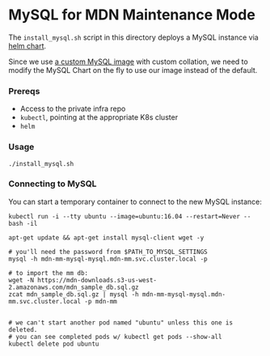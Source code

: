 # MySQL for MDN Maintenance Mode

The `install_mysql.sh` script in this directory deploys a MySQL instance via [helm chart](https://github.com/kubernetes/charts/tree/master/stable/mysql). 

Since we use [a custom MySQL image](https://quay.io/repository/mozmar/mdn-mysql?tag=latest&tab=tags) with custom collation, we need to modify the MySQL Chart on the fly to use our image instead of the default.

### Prereqs

- Access to the private infra repo
- `kubectl`, pointing at the appropriate K8s cluster
- `helm`

### Usage

```
./install_mysql.sh
```

### Connecting to MySQL

You can start a temporary container to connect to the new MySQL instance:

```
kubectl run -i --tty ubuntu --image=ubuntu:16.04 --restart=Never -- bash -il

apt-get update && apt-get install mysql-client wget -y

# you'll need the password from $PATH_TO_MYSQL_SETTINGS
mysql -h mdn-mm-mysql-mysql.mdn-mm.svc.cluster.local -p

# to import the mm db:
wget -N https://mdn-downloads.s3-us-west-2.amazonaws.com/mdn_sample_db.sql.gz
zcat mdn_sample_db.sql.gz | mysql -h mdn-mm-mysql-mysql.mdn-mm.svc.cluster.local -p mdn-mm 


# we can't start another pod named "ubuntu" unless this one is deleted.
# you can see completed pods w/ kubectl get pods --show-all
kubectl delete pod ubuntu
```
